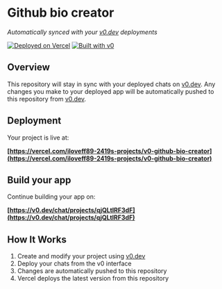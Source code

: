 # Github bio creator

*Automatically synced with your [v0.dev](https://v0.dev) deployments*

[![Deployed on Vercel](https://img.shields.io/badge/Deployed%20on-Vercel-black?style=for-the-badge&logo=vercel)](https://vercel.com/iloveff89-2419s-projects/v0-github-bio-creator)
[![Built with v0](https://img.shields.io/badge/Built%20with-v0.dev-black?style=for-the-badge)](https://v0.dev/chat/projects/qjQLtlRF3dF)

## Overview

This repository will stay in sync with your deployed chats on [v0.dev](https://v0.dev).
Any changes you make to your deployed app will be automatically pushed to this repository from [v0.dev](https://v0.dev).

## Deployment

Your project is live at:

**[https://vercel.com/iloveff89-2419s-projects/v0-github-bio-creator](https://vercel.com/iloveff89-2419s-projects/v0-github-bio-creator)**

## Build your app

Continue building your app on:

**[https://v0.dev/chat/projects/qjQLtlRF3dF](https://v0.dev/chat/projects/qjQLtlRF3dF)**

## How It Works

1. Create and modify your project using [v0.dev](https://v0.dev)
2. Deploy your chats from the v0 interface
3. Changes are automatically pushed to this repository
4. Vercel deploys the latest version from this repository

